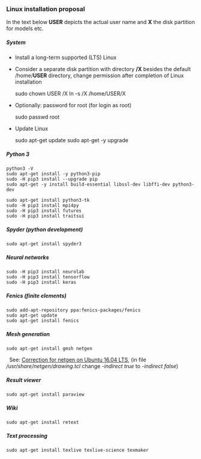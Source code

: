 ### Linux installation proposal

<!-- Version: 2018-03-20 Dietmar Wilhelm Weiss -->

In the text below **USER** depicts the actual user name and **X** the disk partition for models etc.

##### System

- Install a long-term supported (LTS) Linux
- Consider a separate disk partition with directory **/X** besides the default /home/**USER** directory, 
  change permission after completion of Linux installation
 
    sudo chown USER /X
    ln -s /X /home/USER/X

     
- Optionally: password for root (for login as root)

    sudo passwd root 

- Update Linux

    sudo apt-get update
    sudo apt-get -y upgrade

##### Python 3

    python3 -V
    sudo apt-get install -y python3-pip
    sudo -H pip3 install --upgrade pip 
    sudo apt-get -y install build-essential libssl-dev libffi-dev python3-dev
 
    sudo apt-get install python3-tk
    sudo -H pip3 install mpi4py
    sudo -H pip3 install futures
    sudo -H pip3 install traitsui

##### Spyder (python development)

    sudo apt-get install spyder3

##### Neural networks

    sudo -H pip3 install neurolab
    sudo -H pip3 install tensorflow
    sudo -H pip3 install keras

##### Fenics (finite elements)

    sudo add-apt-repository ppa:fenics-packages/fenics
    sudo apt-get update
    sudo apt-get install fenics

##### Mesh generation

    sudo apt-get install gmsh netgen
    
&nbsp; See: [Correction for netgen on Ubuntu 16.04 LTS](https://sourceforge.net/p/netgen-mesher/discussion/905307/thread/946ccfc2/), (in file _/usr/share/netgen/drawing.tcl_ change _-indirect true_ to _-indirect false_)

##### Result viewer

    sudo apt-get install paraview

##### Wiki

    sudo apt-get install retext

##### Text processing

    sudo apt-get install texlive texlive-science texmaker
